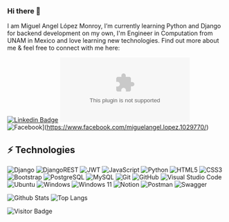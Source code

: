 ### Hi there 👋

<!--
**mikelm2020/mikelm2020** is a ✨ _special_ ✨ repository because its `README.md` (this file) appears on your GitHub profile.

Here are some ideas to get you started:

- 🔭 I’m currently working on ...
- 🌱 I’m currently learning ...
- 👯 I’m looking to collaborate on ...
- 🤔 I’m looking for help with ...
- 💬 Ask me about ...
- 📫 How to reach me: ...
- 😄 Pronouns: ...
- ⚡ Fun fact: ...
-->
I am Miguel Angel López Monroy, I’m currently learning Python and Django for backend development on my own, I'm Engineer in Computation from UNAM in Mexico and love learning new technologies. Find out more about me & feel free to connect with me here:

[![Linkedin Badge](https://img.shields.io/badge/-mikelm2020-blue?style=flat-square&logo=Linkedin&logoColor=white&link=https://www.linkedin.com/in/tecnottmklm/)](https://www.linkedin.com/in/tecnottmklm/)
[![Gmail Badge](https://img.shields.io/badge/-mklm720928@gmail.com?style=social&logo=Gmail&logoColor=white&link=mailto:mklm720928@gmail.com)](mailto:mklm720928@gmail.com)
![Facebook](https://img.shields.io/badge/miguelangel.lopez.1029770-%231877F2.svg?style=flat-square&logo=Facebook&logoColor=white&link=https://www.facebook.com/miguelangel.lopez.1029770/)](https://www.facebook.com/miguelangel.lopez.1029770/)



## ⚡ Technologies

![Django](https://img.shields.io/badge/django-%23092E20.svg?style=flat-square&logo=django&logoColor=white)
![DjangoREST](https://img.shields.io/badge/DJANGO-REST-ff1709?style=flat-square&logo=django&logoColor=white&color=ff1709&labelColor=gray)
![JWT](https://img.shields.io/badge/JWT-black?style=for-the-badge&logo=JSON%20web%20tokens)
![JavaScript](https://img.shields.io/badge/-JavaScript-black?style=flat-square&logo=javascript)
![Python](https://img.shields.io/badge/-Python-black?style=flat-square&logo=Python)
![HTML5](https://img.shields.io/badge/-HTML5-E34F26?style=flat-square&logo=html5&logoColor=white)
![CSS3](https://img.shields.io/badge/-CSS3-1572B6?style=flat-square&logo=css3)
![Bootstrap](https://img.shields.io/badge/-Bootstrap-563D7C?style=flat-square&logo=bootstrap)
![PostgreSQL](https://img.shields.io/badge/-PostgreSQL-336791?style=flat-square&logo=postgresql)
![MySQL](https://img.shields.io/badge/-MySQL-black?style=flat-square&logo=mysql)
![Git](https://img.shields.io/badge/-Git-black?style=flat-square&logo=git)
![GitHub](https://img.shields.io/badge/-GitHub-181717?style=flat-square&logo=github)
![Visual Studio Code](https://img.shields.io/badge/Visual%20Studio%20Code-0078d7.svg?style=flat-square&logo=visual-studio-code&logoColor=white)
![Ubuntu](https://img.shields.io/badge/Ubuntu-E95420?style=flat-square&logo=ubuntu&logoColor=white)
![Windows](https://img.shields.io/badge/Windows-0078D6?style=flat-square&logo=windows&logoColor=white)
![Windows 11](https://img.shields.io/badge/Windows%2011-%230079d5.svg?style=flat-square&logo=Windows%2011&logoColor=white)
![Notion](https://img.shields.io/badge/Notion-%23000000.svg?style=flat-square&logo=notion&logoColor=white)
![Postman](https://img.shields.io/badge/Postman-FF6C37?style=flat-square&logo=postman&logoColor=white)
![Swagger](https://img.shields.io/badge/-Swagger-%23Clojure?style=flat-square&logo=swagger&logoColor=white)



![Github Stats](https://github-readme-stats.vercel.app/api?username=mikelm2020&count_private=true&show_icons=true&include_all_commits=true)
![Top Langs](https://github-readme-stats.vercel.app/api/top-langs/?username=mikelm2020&hide=TeX&layout=compact)

![Visitor Badge](https://visitor-badge.laobi.icu/badge?page_id=mikelm2020.mikelm2020)
